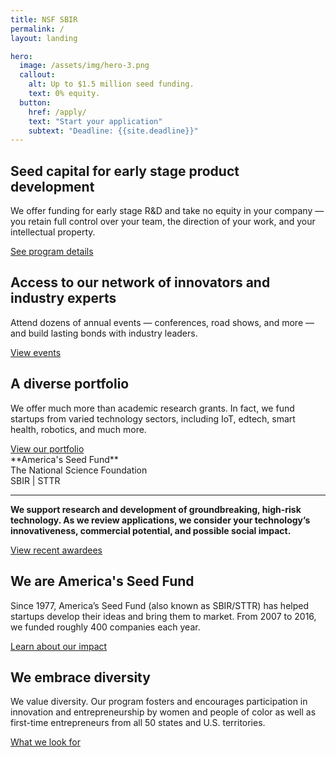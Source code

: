 ```yaml
---
title: NSF SBIR
permalink: /
layout: landing

hero:
  image: /assets/img/hero-3.png
  callout:
    alt: Up to $1.5 million seed funding.
    text: 0% equity.
  button:
    href: /apply/
    text: "Start your application"
    subtext: "Deadline: {{site.deadline}}"
---
```



<section class="usa-section usa-content section-intro background-light-neutral">
<div class="usa-grid">
<div class="usa-width-one-third" markdown="1">
<h2 class="text-medium">Seed capital for early stage product development</h2>

We offer funding for early stage R&D and take no equity in your company — you retain full control over your team, the direction of your work, and your intellectual property.

<a class="usa-button usa-button-primary button-arrow" href="/about/">
See program details
</a>

</div>
<div class="usa-width-one-third" markdown="1">
<h2 class="text-medium">Access to our network of innovators and industry experts</h2>

Attend dozens of annual events — conferences, road shows, and more — and build lasting bonds with industry leaders.

<a class="usa-button usa-button-primary button-arrow" href="#">
View events
</a>

</div>
<div class="usa-width-one-third" markdown="1">
<h2 class="text-medium">A diverse portfolio</h2>

We offer much more than academic research grants. In fact, we fund startups from varied technology sectors, including IoT, edtech, smart health, robotics, and much more.

<a class="usa-button usa-button-primary button-arrow" href="/portfolio/">
View our portfolio
</a>

</div>
</div>
</section>

<section class="usa-section usa-section-alt-bg usa-content section-goodfit background-bold-blue">
<div class="usa-grid" markdown="1">
**America's Seed Fund**<br>
The National Science Foundation<br>
SBIR &#124; STTR

<div class="usa-width-two-thirds usa-grid-center usa-content" markdown="1">
<hr class="divider divider-left">
<p class="text-large"><strong>We support research and development of groundbreaking, high-risk technology. As we review applications, we consider your technology’s innovativeness, commercial potential, and possible social impact.</strong></p>

<a class="usa-button usa-button-secondary usa-button-big button-arrow" href="/awardees/">
View recent awardees
</a>

</div>
</div>
</section>


<section class="usa-section usa-content section-about background-light-blue">
<div class="usa-grid">
<div class="usa-width-one-half" markdown="1">
<h2 class="text-large">We are America's Seed Fund</h2>

Since 1977, America’s Seed Fund (also known as SBIR/STTR) has helped startups develop their ideas and bring them to market. From 2007 to 2016, we funded roughly 400 companies each year.

<a class="usa-button usa-button-primary button-arrow" href="#">
Learn about our impact
</a>

</div>
<div class="usa-width-one-half" markdown="1">
<h2 class="text-large">We embrace diversity</h2>

We value diversity. Our program fosters and encourages participation in innovation and entrepreneurship by women and people of color as well as first-time entrepreneurs from all 50 states and U.S. territories.

<a class="usa-button usa-button-primary button-arrow" href="#">
What we look for
</a>

</div></div>
</section>
